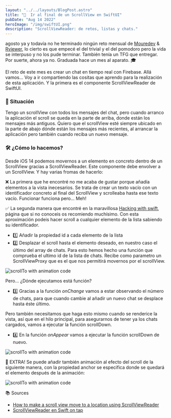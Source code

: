 ```yaml
---
layout: "../../layouts/BlogPost.astro"
title: "📝  Ir al final de un ScrollView en SwiftUI"
pubDate: "Aug 14 2022"
heroImage: "/img/swiftUI.png"
description: "ScrollViewReader: de retos, listas y chats."
---
```


agosto ya y todavía no he terminado ningún reto mensual de [Mouredev](https://github.com/mouredev/Monthly-App-Challenge-2022) & [Rviewer](https://go.rviewer.io/dev-firebase-chat-es/?utm_source=mouredev&utm_medium=github_repo&utm_campaign=firebase_chat_mouredev), lo cierto es que empecé el del trivial y el del pomodoro pero la vida se interpuso y no los pude terminar. También tenía un TFG que entregar. Por suerte, ahora ya no. Graduada hace un mes al aparato. 🎓

El reto de este mes es crear un chat en tiempo real con Firebase. Allá vamos... Voy a ir compartiendo las cositas que aprendo para la realización de esta aplicación. Y la primera es el componente ScrollViewReader de SwiftUI.

### 💬 Situación

Tengo un scrollView con todos los mensajes del chat, pero cuando arranco la aplicación el scroll se queda en la parte de arriba, donde están los mensajes más antiguos. Quiero que el scrollView esté siempre ubicado en la parte de abajo dónde están los mensajes más recientes, al arrancar la aplicación pero también cuando reciba un nuevo mensaje.

### 🛠️ ¿Cómo lo hacemos?

Desde iOS 14 podemos movernos a un elemento en concreto dentro de un ScrollView gracias a ScrollViewReader. Este componente debe envolver a un ScrollView. Y hay varias fromas de hacerlo:

❌ La primera que he encontré no me acaba de gustar porque añadía elementos a la vista inecesarios. Se trata de crear un texto vacío con un identificador concreto al final del ScrollView y scrolleaba hasta ese texto vacío. Funcionar funciona pero... Meh!

✅ La segunda manera que encontré en la maravillosa [Hacking with swift](https://www.hackingwithswift.com/), página que si no conoceis os recomiendo muchísimo. Con esta aproximación podeis hacer scroll a cualquier elemento de la lista sabiendo su identificador.

- 1️⃣ Añadir la propiedad id a cada elemento de la lista
- 2️⃣ Desplazar el scroll hasta el elemento deseado, en nuestro caso el último del array de chats. Para esto hemos hecho una función que comprueba el ultimo id de la lista de chats. Recibe como parametro un ScrollViewProxy que es el que nos permitirá movernos por el scrollView.

![scrollTo with animation code](../code/scrollDown.png)

Pero... ¿Dónde ejecutamos está función?

- 3️⃣ Gracias a la función _onChange_ vamos a estar observando el número de chats, para que cuando cambie al añadir un nuevo chat se desplace hasta éste último.

Pero también necesitamos que haga esto mismo cuando se renderice la vista, así que en el hilo principal, para asegurarnos de tener ya los chats cargados, vamos a ejecutar la función scrollDown.

- 4️⃣ En la función _onAppear_ vamos a ejecutar la función scrollDown de nuevo.

![scrollTo with animation code](../code/scrollViewReader.png)

📰 EXTRA! Se puede añadir también animación al efecto del scroll de la siguiente manera, con la propiedad anchor se especifica donde se quedará el elemento después de la animación:

![scrollTo with animation code](../code/withAnimation.png)

📚 Sources

- [How to make a scroll view move to a location using ScrollViewReader](https://www.hackingwithswift.com/quick-start/swiftui/how-to-make-a-scroll-view-move-to-a-location-using-scrollviewreader)
- [ScrollViewReader en Swift on tap](https://swiftontap.com/scrollviewproxy)
